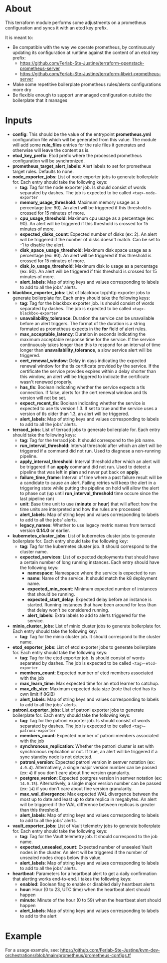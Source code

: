 # About

This terraform module performs some adjustments on a prometheus configuration and syncs it with an etcd key prefix.

It is meant to:
  - Be compatible with the way we operate prometheus, by continuously updating its configuration at runtime against the content of an etcd key prefix:
    - https://github.com/Ferlab-Ste-Justine/terraform-openstack-prometheus-server
    - https://github.com/Ferlab-Ste-Justine/terraform-libvirt-prometheus-server
  - Make some repetitive boilerplate prometheus rules/alerts configurations more dry
  - Be flexible enough to support unmanaged configuration outside the boilerplate that it manages

# Inputs

- **config**: This should be the value of the entrypoint **prometheus.yml** configuration file which will be generated from this value. The module will add some **rule_files** entries for the rule files it generates and otherwise will leave the content as is.
- **etcd_key_prefix**: Etcd prefix where the processed prometheus configuration will be synchronized.
- **prometheus_target_alert_labels**: Alert labels to set for prometheus target rules. Defaults to none.
- **node_exporter_jobs**: List of node exporter jobs to generate boilerplate for. Each entry should take the following keys:
  - **tag**: Tag for the node exporter job. Is should consist of words separated by dashes. The job is expected to be called `<tag>-node-exporter`
  - **memory_usage_threshold**: Maximum memory usage as a percentage (ex: 90). An alert will be triggered if this threshold is crossed for 15 minutes of more.
  - **cpu_usage_threshold**: Maximum cpu usage as a percentage (ex: 90). An alert will be triggered if this threshold is crossed for 15 minutes of more.
  - **expected_disks_count**: Expected number of disks (ex: 2). An alert will be triggered if the number of disks doesn't match. Can be set to -1 to disable the alert.
  - **disk_space_usage_threshold**: Maximum disk space usage as a percentage (ex: 90). An alert will be triggered if this threshold is crossed for 15 minutes of more.
  - **disk_io_usage_threshold**: Maximum disk io usage as a percentage (ex: 90). An alert will be triggered if this threshold is crossed for 15 minutes of more.
  - **alert_labels**: Map of string keys and values corresponding to labels to add to all the jobs' alerts.
- **blackbox_exporter_jobs**: List of blackbox tcp/http exporter jobs to generate boilerplate for. Each entry should take the following keys:
  - **tag**: Tag for the blackbox exporter job. Is should consist of words separated by dashes. The job is expected to be called `<tag>-blackbox-exporter`
  - **unavailability_tolerance**: Duration the service can be unavailable before an alert triggers. The format of the duration is a string formated as prometheus expects in the **for** field of alert rules.
  - **max_acceptable_latency**: Duration in seconds indicating the maximum acceptable response time for the service. If the service continuously takes longer than this to respond for an interval of time longer than **unavailability_tolerance**, a slow service alert will be triggered.
  - **cert_renewal_window**: Delay in days indicating the expected renewal window for the tls certificate provided by the service. If the certificate the service provides expires within a delay shorter than this window, an alert will be triggered to indicate the certificate wasn't renewed properly.
  - **has_tls**: Boolean indicating whether the service expects a tls connection. If false, alerts for the cert renewal window and tls version will not be set.
  - **expect_recent_tls**: Boolean indicating whether the service is expected to use tls version 1.3. If set to true and the service uses a version of tls older than 1.3, an alert will be triggered.
  - **alert_labels**: Map of string keys and values corresponding to labels to add to all the jobs' alerts.
- **terracd_jobs**: List of terracd jobs to generate boilerplate for. Each entry should take the following keys:
  - **tag**: Tag for the terracd job. It should correspond to the job name.
  - **run_interval_threshold**: Interval threshold after which an alert will be triggered if a command did not run. Used to diagnose a non-running pipeline.
  - **apply_interval_threshold**: Interval threshold after which an alert will be triggered if an **apply** command did not run. Used to detect a pipeline that was left in **plan** and never put back on **apply**.
  - **failure_time_frame**: Interval of time where a past failure result will be a candidate to cause an alert. Failing retries will keep the alert in a triggering state while putting the pipeline on hold will allow the alert to phase out (up until **run_interval_threshold** time occure since the last pipeline ran)
  - **unit**: Base time unit to use (**minute** or **hour**) that will affect how the time units are interpreted and how the rules are processed
  - **alert_labels**: Map of string keys and values corresponding to labels to add to all the jobs' alerts.
  - **legacy_names**: Whether to use legacy metric names from terracd version **0.14.0** or earlier.
- **kubernetes_cluster_jobs**: List of kubernetes cluster jobs to generate boilerplate for. Each entry should take the following key:
  - **tag**: Tag for the kubernetes cluster job. It should correspond to the cluster name.
  - **expected_services**: List of expected deployments that should have a certain number of long running instances. Each entry should have the following keys:
    - **namespace**: Namespace where the service is expected to run
    - **name**: Name of the service. It should match the k8 deployment name.
    - **expected_min_count**: Minimum expected number of instances that should be running.
    - **expected_start_delay**: Expected delay before an instance is started. Running instances that have been around for less than that delay won't be considered running.
    - **alert_labels**: Extra labels to add to alerts triggered for the service.
- **minio_cluster_jobs**: List of minio cluster jobs to generate boilerplate for. Each entry should take the following key:
  - **tag**: Tag for the minio cluster job. It should correspond to the cluster name.
- **etcd_exporter_jobs**: List of etcd exporter jobs to generate boilerplate for. Each entry should take the following keys:
  - **tag**: Tag for the etcd exporter job. Is should consist of words separated by dashes. The job is expected to be called `<tag>-etcd-exporter`
  - **members_count**: Expected number of etcd members associated with the job
  - **max_learn_time**: Max expected time for an etcd learner to catchup. 
  - **max_db_size**: Maximum expected data size (note that etcd has its own limit if 8GiB)
  - **alert_labels**: Map of string keys and values corresponding to labels to add to all the jobs' alerts.
- **patroni_exporter_jobs**: List of patroni exporter jobs to generate boilerplate for. Each entry should take the following keys:
  - **tag**: Tag for the patroni exporter job. Is should consist of words separated by dashes. The job is expected to be called `<tag>-patroni-exporter`
  - **members_count**: Expected number of patroni members associated with the job
  - **synchronous_replication**: Whether the patroni cluster is set with synchronous replication or not. If true, an alert will be triggered if a sync standby node is not detected.
  - **patroni_version**: Expected patroni version in semver notation (ex: `4.0.4`). Alternatively, a single major version number can be passed (ex: `4`) if you don't care about fine version granularity.
  - **postgres_version**: Expected postgres version in semver notation (ex: `14.0.15`). Alternatively, a single major version number can be passed (ex: `14`) if you don't care about fine version granularity.
  - **max_wal_divergence**: Max expected WAL divergence between the most up to date and least up to date replica in megabytes. An alert will be triggered if the WAL difference between replicas is greater than this threshold.
  - **alert_labels**: Map of string keys and values corresponding to labels to add to all the jobs' alerts.
- **vault_exporter_jobs**: List of Vault telemetry jobs to generate boilerplate for. Each entry should take the following keys:
  - **tag**: Tag for the Vault telemetry job. It should correspond to the job name.
  - **expected_unsealed_count**: Expected number of unsealed Vault nodes in the cluster. An alert will be triggered if the number of unsealed nodes drops below this value.
  - **alert_labels**: Map of string keys and values corresponding to labels to add to all the jobs' alerts.
- **heartbeat**: Parameters for a heartbeat alert to get a daily confirmation that alerting works end-to-end. I takes the following keys:
  - **enabled**: Boolean flag to enable or disabled daily heartbeat alerts
  - **hour**: Hour (0 to 23, UTC time) when the heartbeat alert should happen
  - **minute**: Minute of the hour (0 to 59) when the heartbeat alert should happen
  - **alert_labels**: Map of string keys and values corresponding to labels to add to the alert
  
# Example

For a usage example, see: https://github.com/Ferlab-Ste-Justine/kvm-dev-orchestrations/blob/main/prometheus/prometheus-configs.tf